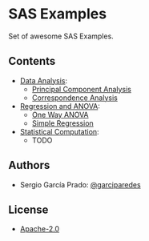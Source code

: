 # SAS Examples
Set of awesome SAS Examples.

## Contents

  * [Data Analysis](data-analysis/):
    * [Principal Component Analysis](data-analysis/principal-component-analysis/)
    * [Correspondence Analysis](data-analysis/correspondence-analysis/)
  * [Regression and ANOVA](regression-and-anova/):
    * [One Way ANOVA](regression-and-anova/one-way-anova-exercises/)
    * [Simple Regression](regression-and-anova/simple-regression-exercises/)
  * [Statistical Computation](statistical-computation/):
    * TODO


## Authors
  * Sergio García Prado: [@garciparedes](http://garciparedes.me)

## License
  * [Apache-2.0](LICENSE)
